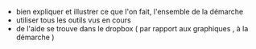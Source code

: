 - bien expliquer et illustrer ce que l'on fait, l'ensemble de la démarche 
- utiliser tous les outils vus en cours
- de l'aide se trouve dans le dropbox ( par rapport aux graphiques , à la démarche )
  

